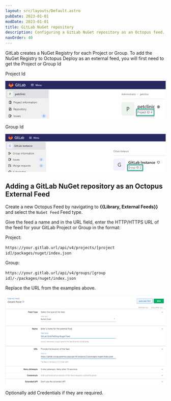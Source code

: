 ```yaml
---
layout: src/layouts/Default.astro
pubDate: 2023-01-01
modDate: 2023-01-01
title: GitLab NuGet repository
description: Configuring a GitLab NuGet repository as an Octopus feed.
navOrder: 40
---
```


GitLab creates a NuGet Registry for each Project or Group.  To add the NuGet Registry to Octopus Deploy as an external feed, you will first need to get the Project or Group Id

Project Id

![GitLab Project Id](/docs/packaging-applications/package-repositories/guides/images/gitlab-project-id.png)

Group Id

![GitLab Group Id](/docs/packaging-applications/package-repositories/guides/images/gitlab-group-id.png)

## Adding a GitLab NuGet repository as an Octopus External Feed
Create a new Octopus Feed by navigating to **{{Library, External Feeds}}** and select the `NuGet Feed` Feed type. 

Give the feed a name and in the URL field, enter the HTTP/HTTPS URL of the feed for your GitLab Project or Group in the format:

Project:

`https://your.gitlab.url/api/v4/projects/[project id]/packages/nuget/index.json`

Group:

`https://your.gitlab.url/api/v4/groups/[group id]/-/packages/nuget/index.json`

Replace the URL from the examples above.

![GitLab NuGet Feed](/docs/packaging-applications/package-repositories/guides/nuget-repositories/images/gitlab-octopus-add-nuget-feed.png)

Optionally add Credentials if they are required.